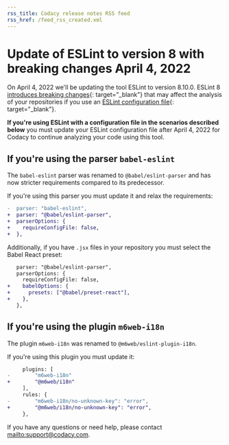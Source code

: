 ```yaml
---
rss_title: Codacy release notes RSS feed
rss_href: /feed_rss_created.xml
---
```


# Update of ESLint to version 8 with breaking changes April 4, 2022

On April 4, 2022 we'll be updating the tool ESLint to version 8.10.0. ESLint 8 [introduces breaking changes](https://github.com/eslint/eslint/releases/tag/v8.0.0){: target="_blank"} that may affect the analysis of your repositories if you use an [ESLint configuration file](https://eslint.org/docs/user-guide/configuring/configuration-files){: target="_blank"}.

**If you're using ESLint with a configuration file in the scenarios described below** you must update your ESLint configuration file after April 4, 2022 for Codacy to continue analyzing your code using this tool.

## If you're using the parser `babel-eslint`

The `babel-eslint` parser was renamed to `@babel/eslint-parser` and has now stricter requirements compared to its predecessor.

If you're using this parser you must update it and relax the requirements:

```diff
-  parser: "babel-eslint",
+  parser: "@babel/eslint-parser",
+  parserOptions: {
+    requireConfigFile: false,
+  },
```

Additionally, if you have `.jsx` files in your repository you must select the Babel React preset:

```diff
   parser: "@babel/eslint-parser",
   parserOptions: {
     requireConfigFile: false,
+    babelOptions: {
+      presets: ["@babel/preset-react"],
+    },
   },
```

## If you're using the plugin `m6web-i18n`

The plugin `m6web-i18n` was renamed to `@m6web/eslint-plugin-i18n`.

If you're using this plugin you must update it:

```diff
     plugins: [
-        "m6web-i18n"
+        "@m6web/i18n"
     ],
     rules: {
-        "m6web-i18n/no-unknown-key": "error",
+        "@m6web/i18n/no-unknown-key": "error",
     },
```

If you have any questions or need help, please contact <mailto:support@codacy.com>.
